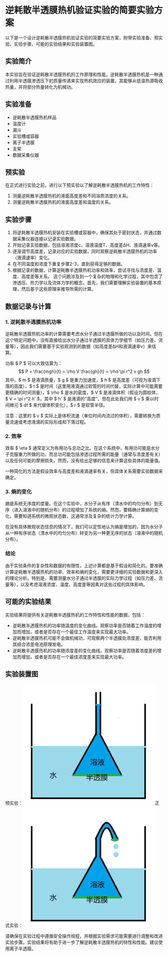 # 逆耗散半透膜热机验证实验的简要实验方案
以下是一个设计逆耗散半透膜热机验证实验的简要实验方案，附带实验准备、预实验、实验步骤、可能的实验结果和实验装置图。

## 实验简介
本实验旨在验证逆耗散半透膜热机的工作原理和性能。逆耗散半透膜热机是一种通过利用半透膜渗透压下的质量传递来实现热机效应的装置，其能够从低温热源吸收热量，并将部分热量转化为机械功。

## 实验准备
- 逆耗散半透膜热机样品
- 温度计
- 漏斗
- 实验槽或容器
- 离子半透膜
- 支架
- 数据采集仪器

## 预实验
在正式进行实验之前，进行以下预实验以了解逆耗散半透膜热机的工作特性：
1. 测量逆耗散半透膜热机的液面高度差和不同溶质浓度的关系。
2. 测量逆耗散半透膜热机的液面高度差和温度的关系。

## 实验步骤
1. 将逆耗散半透膜热机安装在实验槽或容器中，确保其处于密封状态，并通过数据采集仪器连接以记录实验数据。
2. 开始记录实验数据，包括溶液浓度c、溶液温度T、高度差ΔH、液滴速率v等。
3. 逐渐调节高度差，记录对应的实验数据，同时观察逆耗散半透膜热机的功率（液滴速率）变化。
4. 在不同温度和浓度下重复步骤2-3，直到获得足够的数据。
5. 根据记录的数据，计算逆耗散半透膜热机功率和效率，尝试寻找与浓度差、温度、高度差等关系。
   这个问题涉及到一个复杂的物理和化学过程，其中包含了渗透压、热力学以及流体力学的概念。首先，我们需要理解实验装置的基本原理，然后基于这些原理来推导所需的计算。

## 数据记录与计算

### 1. 逆耗散半透膜热机功率

逆耗散半透膜热机功率的计算需要考虑水分子通过半透膜所做的功以及时间。但在这个特定问题中，没有直接给出水分子通过半透膜的具体力学细节（如压力差、流量等），因此我们需要基于实验观测到的数据（如高度差ΔH和液滴速率v）来估算。

功率 $ P $ 可以大致估算为：
$$ P = \frac{mgh}{t} = \rho V \frac{gh}{t} = \rho \pi r^2 v gh $$
其中，$ m $ 是液滴质量，$ g $ 是重力加速度，$ h $ 是高度差（可视为液滴下落的高度），$ t $ 是时间（这里用液滴通过软管的时间代替，实际计算中可能需要更精确的时间测量），$ \rho $ 是水的密度，$ V $ 是液滴体积（假设为圆柱体，$ V = \pi r^2 h' $，其中 $ h' $ 是液滴的“高度”，但在此处我们用 $ v $ 乘以时间微元 $ dt $ 来代替体积变化），$ r $ 是软管半径。

注意：这里的 $ v $ 实际上是体积流速（单位时间内流过的体积），需要转换为质量流速或考虑液滴的实际形成和下落过程。

### 2. 效率

效率 $ \eta $ 通常定义为有用功与总功之比。在这个系统中，有用功可能是水分子克服重力所做的功，而总功可能包括渗透过程所需的能量（通常与浓度差有关）以及任何可能的摩擦损失。然而，没有给出足够的信息来计算这些具体的能量值。

一种简化的方法是假设效率与高度差和液滴速率有关，但具体关系需要实验数据来确定。

### 3. 熵的变化

熵是系统无序度的度量。在这个实验中，水分子从有序（清水中的均匀分布）到无序（进入溶液中的随机分布）的过程增加了系统的熵。然而，要精确计算熵的变化，需要知道系统的微观状态数，这通常涉及复杂的统计力学计算。

在没有具体微观状态信息的情况下，我们可以定性地认为熵是增加的，因为水分子从一种有序状态（清水中的均匀分布）转变为另一种更无序的状态（溶液中的随机分布）。

### 结论

由于实验条件的复杂性和数据的有限性，上述计算都是基于假设和简化的。要准确计算逆耗散半透膜热机的功率、效率和熵的变化，需要更详细的实验数据和更深入的理论分析。特别是，需要测量水分子通过半透膜的实际力学过程（如压力差、流量等），以及考虑溶液浓度、温度、高度差等因素对这些过程的具体影响。

## 可能的实验结果
实验结果将提供有关逆耗散半透膜热机的工作特性和性能的数据，包括：
- 逆耗散半透膜热机的功率随温度的变化曲线。观察功率是否随着工作温度的增加而增加，或者是否存在一个最佳工作温度来实现最大功率。
- 逆耗散半透膜热机可能不会做机械功，可观察两个半透膜处浓度差，能否利用其结合浓差电池原理发电。
- 逆耗散半透膜热机的功率随浓度差的变化曲线。观察功率是否随着浓度差的增加而增加，或者是否存在一个最佳浓度差来实现最大功率。
  
## 实验装置图
预实验：![pre-experiment](yu.png)正式实验：![experiment](zhen.png)

请确保在实验过程中遵循安全操作规程，并根据实验需求可能需要进行调整和改进实验步骤。实验结果将有助于进一步了解逆耗散半透膜热机的特性和性能。建议使用离子半透膜。
